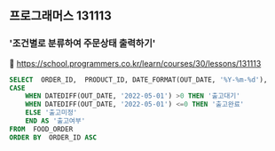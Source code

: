 ## 프로그래머스 131113
### '조건별로 분류하여 주문상태 출력하기'
🔗 https://school.programmers.co.kr/learn/courses/30/lessons/131113
```sql
SELECT  ORDER_ID,  PRODUCT_ID, DATE_FORMAT(OUT_DATE, '%Y-%m-%d'),
CASE
    WHEN DATEDIFF(OUT_DATE, '2022-05-01') >0 THEN '출고대기'
    WHEN DATEDIFF(OUT_DATE, '2022-05-01') <=0 THEN '출고완료'
    ELSE '출고미정'
    END AS '출고여부'
FROM  FOOD_ORDER
ORDER BY  ORDER_ID ASC
```